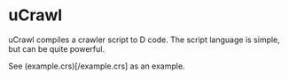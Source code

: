 uCrawl
======

uCrawl compiles a crawler script to D code. The script language is simple, but can be quite powerful.

See (example.crs)[/example.crs] as an example.
